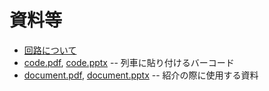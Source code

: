 # 資料等
* [回路について](./circuit.md)
* [code.pdf](./code.pdf), [code.pptx](./code.pptx) -- 列車に貼り付けるバーコード
* [document.pdf](./document.pdf), [document.pptx](./document.pptx) -- 紹介の際に使用する資料
